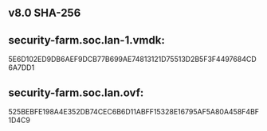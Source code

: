 ## v8.0 SHA-256
## security-farm.soc.lan-1.vmdk:
5E6D102ED9DB6AEF9DCB77B699AE74813121D75513D2B5F3F4497684CD6A7DD1
## security-farm.soc.lan.ovf:
525BEBFE198A4E352DB74CEC6B6D11ABFF15328E16795AF5A80A458F4BF1D4C9